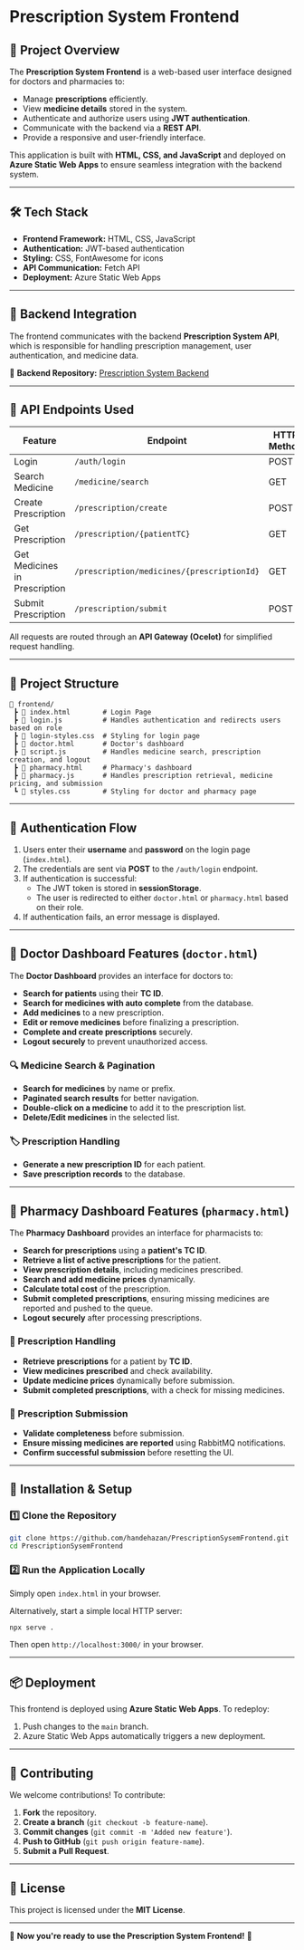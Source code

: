 # Prescription System Frontend

## 📌 Project Overview

The **Prescription System Frontend** is a web-based user interface designed for doctors and pharmacies to:

- Manage **prescriptions** efficiently.
- View **medicine details** stored in the system.
- Authenticate and authorize users using **JWT authentication**.
- Communicate with the backend via a **REST API**.
- Provide a responsive and user-friendly interface.

This application is built with **HTML, CSS, and JavaScript** and deployed on **Azure Static Web Apps** to ensure seamless integration with the backend system.

---

## 🛠️ Tech Stack

- **Frontend Framework:** HTML, CSS, JavaScript
- **Authentication:** JWT-based authentication
- **Styling:** CSS, FontAwesome for icons
- **API Communication:** Fetch API
- **Deployment:** Azure Static Web Apps

---

## 🔗 Backend Integration

The frontend communicates with the backend **Prescription System API**, which is responsible for handling prescription management, user authentication, and medicine data.

🔗 **Backend Repository:** [Prescription System Backend](https://github.com/your-username/prescription-system)

---

## 📡 API Endpoints Used

| Feature                       | Endpoint                                   | HTTP Method |
| ----------------------------- | ------------------------------------------ | ----------- |
| Login                         | `/auth/login`                              | POST        |
| Search Medicine               | `/medicine/search`                         | GET         |
| Create Prescription           | `/prescription/create`                     | POST        |
| Get Prescription              | `/prescription/{patientTC}`                | GET         |
| Get Medicines in Prescription | `/prescription/medicines/{prescriptionId}` | GET         |
| Submit Prescription           | `/prescription/submit`                     | POST        |

All requests are routed through an **API Gateway (Ocelot)** for simplified request handling.

---

## 📂 Project Structure

```
📁 frontend/
 ┣ 📜 index.html        # Login Page
 ┣ 📜 login.js          # Handles authentication and redirects users based on role
 ┣ 📜 login-styles.css  # Styling for login page
 ┣ 📜 doctor.html       # Doctor's dashboard
 ┣ 📜 script.js         # Handles medicine search, prescription creation, and logout
 ┣ 📜 pharmacy.html     # Pharmacy's dashboard
 ┣ 📜 pharmacy.js       # Handles prescription retrieval, medicine pricing, and submission
 ┗ 📜 styles.css        # Styling for doctor and pharmacy page 
```

---

## 🔑 Authentication Flow
1. Users enter their **username** and **password** on the login page (`index.html`).
2. The credentials are sent via **POST** to the `/auth/login` endpoint.
3. If authentication is successful:
   - The JWT token is stored in **sessionStorage**.
   - The user is redirected to either `doctor.html` or `pharmacy.html` based on their role.
4. If authentication fails, an error message is displayed.

---

## 🏥 Doctor Dashboard Features (`doctor.html`)

The **Doctor Dashboard** provides an interface for doctors to:

- **Search for patients** using their **TC ID**.
- **Search for medicines with auto complete** from the database.
- **Add medicines** to a new prescription.
- **Edit or remove medicines** before finalizing a prescription.
- **Complete and create prescriptions** securely.
- **Logout securely** to prevent unauthorized access.

### 🔍 Medicine Search & Pagination
- **Search for medicines** by name or prefix.
- **Paginated search results** for better navigation.
- **Double-click on a medicine** to add it to the prescription list.
- **Delete/Edit medicines** in the selected list.

### 🏷️ Prescription Handling
- **Generate a new prescription ID** for each patient.
- **Save prescription records** to the database.

---

## 🏪 Pharmacy Dashboard Features (`pharmacy.html`)

The **Pharmacy Dashboard** provides an interface for pharmacists to:

- **Search for prescriptions** using a **patient's TC ID**.
- **Retrieve a list of active prescriptions** for the patient.
- **View prescription details**, including medicines prescribed.
- **Search and add medicine prices** dynamically.
- **Calculate total cost** of the prescription.
- **Submit completed prescriptions**, ensuring missing medicines are reported and pushed to the queue.
- **Logout securely** after processing prescriptions.

### 📑 Prescription Handling
- **Retrieve prescriptions** for a patient by **TC ID**.
- **View medicines prescribed** and check availability.
- **Update medicine prices** dynamically before submission.
- **Submit completed prescriptions**, with a check for missing medicines.

### 🚀 Prescription Submission
- **Validate completeness** before submission.
- **Ensure missing medicines are reported** using RabbitMQ notifications.
- **Confirm successful submission** before resetting the UI.

---

## 🚀 Installation & Setup

### 1️⃣ **Clone the Repository**

```bash
git clone https://github.com/handehazan/PrescriptionSysemFrontend.git
cd PrescriptionSysemFrontend
```

### 2️⃣ **Run the Application Locally**
Simply open `index.html` in your browser.

Alternatively, start a simple local HTTP server:
```bash
npx serve .
```
Then open `http://localhost:3000/` in your browser.

---

## 📦 Deployment

This frontend is deployed using **Azure Static Web Apps**. To redeploy:

1. Push changes to the `main` branch.
2. Azure Static Web Apps automatically triggers a new deployment.

---

## 🤝 Contributing

We welcome contributions! To contribute:

1. **Fork** the repository.
2. **Create a branch** (`git checkout -b feature-name`).
3. **Commit changes** (`git commit -m 'Added new feature'`).
4. **Push to GitHub** (`git push origin feature-name`).
5. **Submit a Pull Request**.

---

## 📜 License

This project is licensed under the **MIT License**.

---

🚀 **Now you're ready to use the Prescription System Frontend!** 🚀

